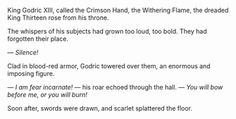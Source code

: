 King Godric XIII, called the Crimson Hand, the Withering Flame, the dreaded King Thirteen rose from his throne.

The whispers of his subjects had grown too loud, too bold. They had forgotten their place.

— *Silence!*

Clad in blood-red armor, Godric towered over them, an enormous and imposing figure.

— *I am fear incarnate!* — his roar echoed through the hall. — *You will bow before me, or you will burn!*

Soon after, swords were drawn, and scarlet splattered the floor.

